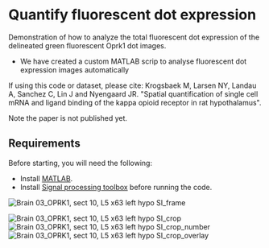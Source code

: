 # Quantify fluorescent dot expression 
Demonstration of how to analyze the total fluorescent dot expression of the delineated green fluorescent Oprk1 dot images.
- We have created a custom MATLAB scrip to analyse fluorescent dot expression images automatically
 

If using this code or dataset, please cite:
Krogsbaek M, Larsen NY, Landau A, Sanchez C, Lin J and Nyengaard JR. "Spatial quantification of single cell mRNA and ligand binding of the kappa opioid receptor in rat hypothalamus".

Note the paper is not published yet.

## Requirements 
Before starting, you will need the following:

- Install [MATLAB](https://www.mathworks.com/downloads/).
- Install [Signal processing toolbox](https://se.mathworks.com/products/signal.html) before running the code. 

![Brain 03_OPRK1, sect 10, L5 x63 left hypo SI_frame](https://user-images.githubusercontent.com/70948370/178103701-7c2fbbaf-6ad0-4f15-bd97-d5774bf28f80.jpg)

![Brain 03_OPRK1, sect 10, L5 x63 left hypo SI_crop](https://user-images.githubusercontent.com/70948370/178103656-6c2a635a-7cc3-4cbb-b9f8-5621f90aed5f.png)
![Brain 03_OPRK1, sect 10, L5 x63 left hypo SI_crop_number](https://user-images.githubusercontent.com/70948370/178103658-9b12c4fb-bfc6-4d40-8c2f-386e06994ac7.png)
![Brain 03_OPRK1, sect 10, L5 x63 left hypo SI_crop_overlay](https://user-images.githubusercontent.com/70948370/178103662-d6172ad2-4e65-4d27-a303-9a5987d291df.png)
